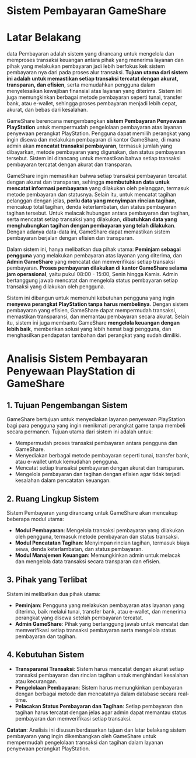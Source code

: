 # Sistem Pembayaran GameShare

# Latar Belakang

data Pembayaran adalah sistem yang dirancang untuk mengelola dan memproses transaksi keuangan antara pihak yang menerima layanan dan pihak yang melakukan pembayaran jadi lebih berfokus kek sistem pembayaran nya dari pada proses alur transaksi. **Tujuan utama dari sistem ini adalah untuk memastikan setiap transaksi tercatat dengan akurat, transparan, dan efisien**, serta memudahkan pengguna dalam menyelesaikan kewajiban finansial atas layanan yang diterima. Sistem ini juga memungkinkan berbagai metode pembayaran seperti tunai, transfer bank, atau e-wallet, sehingga proses pembayaran menjadi lebih cepat, akurat, dan bebas dari kesalahan.

GameShare berencana mengembangkan **sistem Pembayaran Penyewaan PlayStation** untuk mempermudah pengelolaan pembayaran atas layanan penyewaan perangkat PlayStation. Pengguna dapat memilih perangkat yang ingin disewa dan melakukan pembayaran di kantor GameShare, di mana admin akan **mencatat transaksi pembayaran**, termasuk jumlah yang dibayarkan, metode pembayaran yang digunakan, dan status pembayaran tersebut. Sistem ini dirancang untuk memastikan bahwa setiap transaksi pembayaran tercatat dengan akurat dan transparan.

GameShare ingin memastikan bahwa setiap transaksi pembayaran tercatat dengan akurat dan transparan, sehingga **membutuhkan data untuk mencatat informasi pembayaran** yang dilakukan oleh pelanggan, termasuk metode pembayaran dan statusnya. Selain itu, untuk mencatat tagihan pelanggan dengan jelas, **perlu data yang menyimpan rincian tagihan**, mencakup total tagihan, denda keterlambatan, dan status pembayaran tagihan tersebut. Untuk melacak hubungan antara pembayaran dan tagihan, serta mencatat setiap transaksi yang dilakukan, **dibutuhkan data yang menghubungkan tagihan dengan pembayaran yang telah dilakukan**. Dengan adanya data-data ini, GameShare dapat memastikan sistem pembayaran berjalan dengan efisien dan transparan.

Dalam sistem ini, hanya melibatkan dua pihak utama: **Peminjam sebagai pengguna** yang melakukan pembayaran atas layanan yang diterima, dan **Admin GameShare** yang mencatat dan memverifikasi setiap transaksi pembayaran. **Proses pembayaran dilakukan di kantor GameShare selama jam operasional**, yaitu pukul 08:00 - 15:00, Senin hingga Kamis. Admin bertanggung jawab mencatat dan mengelola status pembayaran setiap transaksi yang dilakukan oleh pengguna.

Sistem ini dibangun untuk memenuhi kebutuhan pengguna yang ingin **menyewa perangkat PlayStation tanpa harus membelinya**. Dengan sistem pembayaran yang efisien, GameShare dapat mempermudah transaksi, memastikan transparansi, dan memantau pembayaran secara akurat. Selain itu, sistem ini juga membantu GameShare **mengelola keuangan dengan lebih baik**, memberikan solusi yang lebih hemat bagi pengguna, dan menghasilkan pendapatan tambahan dari perangkat yang sudah dimiliki.

# Analisis Sistem Pembayaran Penyewaan PlayStation di GameShare

## 1. Tujuan Pengembangan Sistem
GameShare bertujuan untuk menyediakan layanan penyewaan PlayStation bagi para pengguna yang ingin menikmati perangkat game tanpa membeli secara permanen. Tujuan utama dari sistem ini adalah untuk:

- Mempermudah proses transaksi pembayaran antara pengguna dan GameShare.
- Menyediakan berbagai metode pembayaran seperti tunai, transfer bank, atau e-wallet untuk kemudahan pengguna.
- Mencatat setiap transaksi pembayaran dengan akurat dan transparan.
- Mengelola pembayaran dan tagihan dengan efisien agar tidak terjadi kesalahan dalam pencatatan keuangan.

## 2. Ruang Lingkup Sistem
Sistem Pembayaran yang dirancang untuk GameShare akan mencakup beberapa modul utama:

- **Modul Pembayaran**: Mengelola transaksi pembayaran yang dilakukan oleh pengguna, termasuk metode pembayaran dan status transaksi.
- **Modul Pencatatan Tagihan**: Menyimpan rincian tagihan, termasuk biaya sewa, denda keterlambatan, dan status pembayaran.
- **Modul Manajemen Keuangan**: Memungkinkan admin untuk melacak dan mengelola data transaksi secara transparan dan efisien.

## 3. Pihak yang Terlibat
Sistem ini melibatkan dua pihak utama:

- **Peminjam**: Pengguna yang melakukan pembayaran atas layanan yang diterima, baik melalui tunai, transfer bank, atau e-wallet, dan menerima perangkat yang disewa setelah pembayaran tercatat.
- **Admin GameShare**: Pihak yang bertanggung jawab untuk mencatat dan memverifikasi setiap transaksi pembayaran serta mengelola status pembayaran dan tagihan.

## 4. Kebutuhan Sistem
- **Transparansi Transaksi**: Sistem harus mencatat dengan akurat setiap transaksi pembayaran dan rincian tagihan untuk menghindari kesalahan atau kecurangan.
- **Pengelolaan Pembayaran**: Sistem harus memungkinkan pembayaran dengan berbagai metode dan mencatatnya dalam database secara real-time.
- **Pelacakan Status Pembayaran dan Tagihan**: Setiap pembayaran dan tagihan harus tercatat dengan jelas agar admin dapat memantau status pembayaran dan memverifikasi setiap transaksi.

**Catatan**: Analisis ini disusun berdasarkan tujuan dan latar belakang sistem pembayaran yang ingin dikembangkan oleh GameShare untuk mempermudah pengelolaan transaksi dan tagihan dalam layanan penyewaan perangkat PlayStation.
